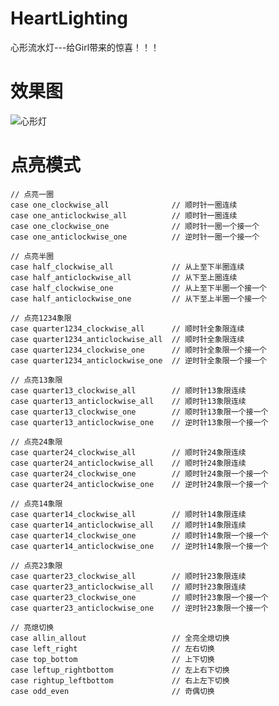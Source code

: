 # HeartLighting
心形流水灯---给Girl带来的惊喜！！！

# 效果图
![心形灯](https://img2020.cnblogs.com/blog/775305/202111/775305-20211108175708776-1648080825.gif)  
# 点亮模式
    // 点亮一圈  
    case one_clockwise_all              // 顺时针一圈连续  
    case one_anticlockwise_all          // 顺时针一圈连续  
    case one_clockwise_one              // 顺时针一圈一个接一个  
    case one_anticlockwise_one          // 逆时针一圈一个接一个  
    
    // 点亮半圈  
    case half_clockwise_all             // 从上至下半圈连续  
    case half_anticlockwise_all         // 从下至上圈连续  
    case half_clockwise_one             // 从上至下半圈一个接一个  
    case half_anticlockwise_one         // 从下至上半圈一个接一个  
    
    // 点亮1234象限  
    case quarter1234_clockwise_all      // 顺时针全象限连续  
    case quarter1234_anticlockwise_all  // 顺时针全象限连续  
    case quarter1234_clockwise_one      // 顺时针全象限一个接一个  
    case quarter1234_anticlockwise_one  // 逆时针全象限一个接一个  
    
    // 点亮13象限  
    case quarter13_clockwise_all        // 顺时针13象限连续  
    case quarter13_anticlockwise_all    // 顺时针13象限连续  
    case quarter13_clockwise_one        // 顺时针13象限一个接一个  
    case quarter13_anticlockwise_one    // 逆时针13象限一个接一个  
    
    // 点亮24象限  
    case quarter24_clockwise_all        // 顺时针24象限连续  
    case quarter24_anticlockwise_all    // 顺时针24象限连续  
    case quarter24_clockwise_one        // 顺时针24象限一个接一个  
    case quarter24_anticlockwise_one    // 逆时针24象限一个接一个  
    
    // 点亮14象限  
    case quarter14_clockwise_all        // 顺时针14象限连续  
    case quarter14_anticlockwise_all    // 顺时针14象限连续  
    case quarter14_clockwise_one        // 顺时针14象限一个接一个  
    case quarter14_anticlockwise_one    // 逆时针14象限一个接一个  
    
    // 点亮23象限  
    case quarter23_clockwise_all        // 顺时针23象限连续  
    case quarter23_anticlockwise_all    // 顺时针23象限连续  
    case quarter23_clockwise_one        // 顺时针23象限一个接一个  
    case quarter23_anticlockwise_one    // 逆时针23象限一个接一个  
    
    // 亮熄切换  
    case allin_allout                   // 全亮全熄切换  
    case left_right                     // 左右切换  
    case top_bottom                     // 上下切换  
    case leftup_rightbottom             // 左上右下切换   
    case rightup_leftbottom             // 右上左下切换  
    case odd_even                       // 奇偶切换  
